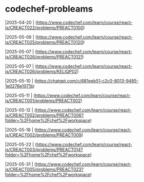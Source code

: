 # codechef-probleams

|2025-04-20 | (https://www.codechef.com/learn/course/react-js/CREACT022/problems/PREACT0100)

|2025-05-06 | (https://www.codechef.com/learn/course/react-js/CREACT025/problems/PREACT0120)

|2025-05-07 | (https://www.codechef.com/learn/course/react-js/CREACT026/problems/PREACT0121)

|2025-05-07 | (https://www.codechef.com/learn/course/react-js/CREACT026/problems/KELIQP02)

|2025-05-10 | (https://chatgpt.com/c/681eeb51-c2c0-8013-9485-1e0276e1071b)

|2025-05-11 | (https://www.codechef.com/learn/course/react-js/CREACT001/problems/PREACT002)

|2025-05-12 | (https://www.codechef.com/learn/course/react-js/CREACT002/problems/PREACT006?folder=%2Fhome%2Fchef%2Fworkspace)


|2025-05-18 | (https://www.codechef.com/learn/course/react-js/CREACT002/problems/PREACT009)

|2025-05-22 | (https://www.codechef.com/learn/course/react-js/CREACT003/problems/PREACT014?folder=%2Fhome%2Fchef%2Fworkspace)

|2025-05-31 | (https://www.codechef.com/learn/course/react-js/CREACT005/problems/PREACT023?folder=%2Fhome%2Fchef%2Fworkspace)
